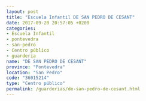 ```yaml
---
layout: post
title: "Escuela Infantil DE SAN PEDRO DE CESANT"
date: 2017-09-20 20:57:05 +0200
categories:
- Escuela Infantil
- pontevedra
- san-pedro
- Centro público
- guarderia
name: "DE SAN PEDRO DE CESANT"
province: "Pontevedra"
location: "San Pedro"
code: "36015214"
type: "Centro público"
permalink: /guarderias/de-san-pedro-de-cesant.html
---
```

